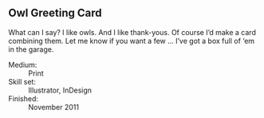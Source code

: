 <section class="details"><h1>Owl Greet­ing&nbsp;Card</h1><p>What can I say? I like owls. And I like thank-yous. Of course I’d make a card com­bin­ing them. Let me know if you want a few ... I’ve got a box full of ‘em in the garage.</p><dl><dt>Medium:</dt><dd>Print</dd><dt>Skill set:</dt><dd>Illus­tra­tor, InDesign</dd><dt>Fin­ished:</dt><dd>Novem­ber&nbsp;2011</dd></dl></section>